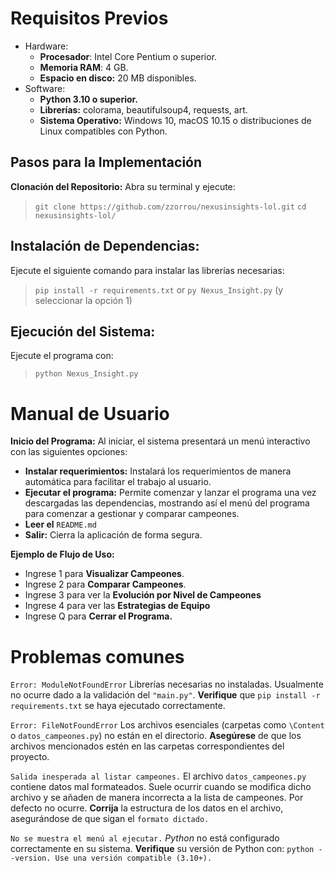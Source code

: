 # Requisitos Previos
* Hardware:
   - **Procesador**: Intel Core Pentium o superior. 
   - **Memoria RAM**: 4 GB.
   - **Espacio en disco:** 20 MB disponibles.
* Software:
   - **Python 3.10 o superior.**
   - **Librerías:** colorama, beautifulsoup4, requests, art.
   - **Sistema Operativo:** Windows 10, macOS 10.15 o distribuciones de Linux compatibles con Python.

## Pasos para la Implementación ##
**Clonación del Repositorio:** 
Abra su terminal y ejecute:
> ``git clone https://github.com/zzorrou/nexusinsights-lol.git``
> ``cd nexusinsights-lol/``

## Instalación de Dependencias: ## 
Ejecute el siguiente comando para instalar las librerías necesarias:
> ``pip install -r requirements.txt``
or
> ``py Nexus_Insight.py`` (y seleccionar la opción 1)

## Ejecución del Sistema: ## 
Ejecute el programa con:
> ``python Nexus_Insight.py``

# Manual de Usuario
**Inicio del Programa:** 
Al iniciar, el sistema presentará un menú interactivo con las siguientes opciones:
* **Instalar requerimientos:** Instalará los requerimientos de manera automática para facilitar el trabajo al usuario.
* **Ejecutar el programa:** Permite comenzar y lanzar el programa una vez descargadas las dependencias, mostrando así el menú del programa para comenzar a gestionar y comparar campeones.
* **Leer el** ``README.md``
* **Salir:** Cierra la aplicación de forma segura.

**Ejemplo de Flujo de Uso:**
- Ingrese 1 para **Visualizar Campeones**.
- Ingrese 2 para **Comparar Campeones**. 
- Ingrese 3 para ver la **Evolución por Nivel de Campeones**
- Ingrese 4 para ver las **Estrategias de Equipo**
- Ingrese Q para **Cerrar el Programa.**

# Problemas comunes

``Error: ModuleNotFoundError``
Librerías necesarias no instaladas. Usualmente no ocurre dado a la validación del ``"main.py"``. **Verifique** que ``pip install -r requirements.txt`` se haya ejecutado correctamente.

``Error: FileNotFoundError``
Los archivos esenciales (carpetas como ``\Content`` o ``datos_campeones.py``) no están en el directorio. **Asegúrese** de que los archivos mencionados estén en las carpetas correspondientes del proyecto.

``Salida inesperada al listar campeones.``
El archivo ``datos_campeones.py`` contiene datos mal formateados. Suele ocurrir cuando se modifica dicho archivo y se añaden de manera incorrecta a la lista de campeones. Por defecto no ocurre. **Corrija** la estructura de los datos en el archivo, asegurándose de que sigan el ``formato dictado.``

``No se muestra el menú al ejecutar.``
*Python* no está configurado correctamente en su sistema. **Verifique** su versión de Python con: ``python --version. Use una versión compatible (3.10+).``